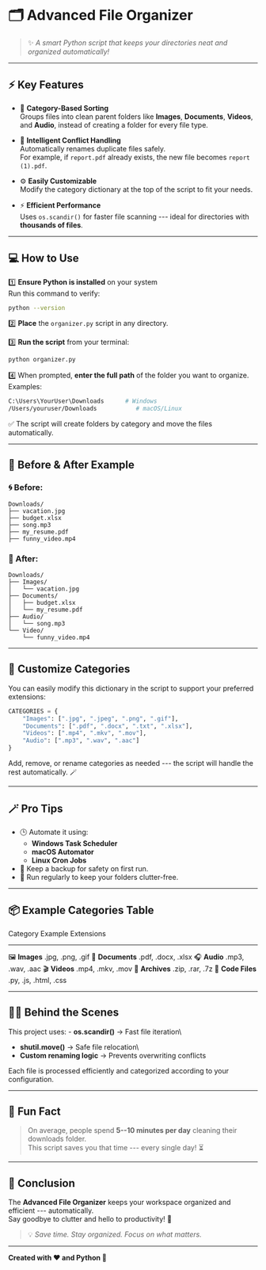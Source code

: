 # 🗂️ **Advanced File Organizer**

> ✨ *A smart Python script that keeps your directories neat and
> organized automatically!*

------------------------------------------------------------------------

## ⚡ **Key Features**

-   🧭 **Category-Based Sorting**\
    Groups files into clean parent folders like **Images**,
    **Documents**, **Videos**, and **Audio**, instead of creating a
    folder for every file type.

-   🧠 **Intelligent Conflict Handling**\
    Automatically renames duplicate files safely.\
    For example, if `report.pdf` already exists, the new file becomes
    `report (1).pdf`.

-   ⚙️ **Easily Customizable**\
    Modify the category dictionary at the top of the script to fit your
    needs.

-   ⚡ **Efficient Performance**\
    Uses `os.scandir()` for faster file scanning --- ideal for
    directories with **thousands of files**.

------------------------------------------------------------------------

## 💻 **How to Use**

1️⃣ **Ensure Python is installed** on your system\
Run this command to verify:

``` bash
python --version
```

2️⃣ **Place** the `organizer.py` script in any directory.

3️⃣ **Run the script** from your terminal:

``` bash
python organizer.py
```

4️⃣ When prompted, **enter the full path** of the folder you want to
organize.\
Examples:

``` bash
C:\Users\YourUser\Downloads      # Windows
/Users/youruser/Downloads           # macOS/Linux
```

✅ The script will create folders by category and move the files
automatically.

------------------------------------------------------------------------

## 📁 **Before & After Example**

### 🌀 Before:

    Downloads/
    ├── vacation.jpg
    ├── budget.xlsx
    ├── song.mp3
    ├── my_resume.pdf
    ├── funny_video.mp4

### 🌈 After:

    Downloads/
    ├── Images/
    │   └── vacation.jpg
    ├── Documents/
    │   ├── budget.xlsx
    │   └── my_resume.pdf
    ├── Audio/
    │   └── song.mp3
    └── Video/
        └── funny_video.mp4

------------------------------------------------------------------------

## 🧩 **Customize Categories**

You can easily modify this dictionary in the script to support your
preferred extensions:

``` python
CATEGORIES = {
    "Images": [".jpg", ".jpeg", ".png", ".gif"],
    "Documents": [".pdf", ".docx", ".txt", ".xlsx"],
    "Videos": [".mp4", ".mkv", ".mov"],
    "Audio": [".mp3", ".wav", ".aac"]
}
```

Add, remove, or rename categories as needed --- the script will handle
the rest automatically. 🪄

------------------------------------------------------------------------

## 🪄 **Pro Tips**

-   🕒 Automate it using:
    -   **Windows Task Scheduler**
    -   **macOS Automator**
    -   **Linux Cron Jobs**
-   🧰 Keep a backup for safety on first run.
-   🧹 Run regularly to keep your folders clutter-free.

------------------------------------------------------------------------

## 📦 **Example Categories Table**

  Category            Example Extensions
  ------------------- -----------------------
  🖼️ **Images**       .jpg, .png, .gif
  📄 **Documents**    .pdf, .docx, .xlsx
  🎧 **Audio**        .mp3, .wav, .aac
  🎬 **Videos**       .mp4, .mkv, .mov
  💾 **Archives**     .zip, .rar, .7z
  🧠 **Code Files**   .py, .js, .html, .css

------------------------------------------------------------------------

## 🧑‍💻 **Behind the Scenes**

This project uses: - **os.scandir()** → Fast file iteration\
- **shutil.move()** → Safe file relocation\
- **Custom renaming logic** → Prevents overwriting conflicts

Each file is processed efficiently and categorized according to your
configuration.

------------------------------------------------------------------------

## 🧠 **Fun Fact**

> On average, people spend **5--10 minutes per day** cleaning their
> downloads folder.\
> This script saves you that time --- every single day! ⏳

------------------------------------------------------------------------

## 🏁 **Conclusion**

The **Advanced File Organizer** keeps your workspace organized and
efficient --- automatically.\
Say goodbye to clutter and hello to productivity! 💼

> 💡 *Save time. Stay organized. Focus on what matters.*

------------------------------------------------------------------------

**Created with ❤️ and Python 🐍**

